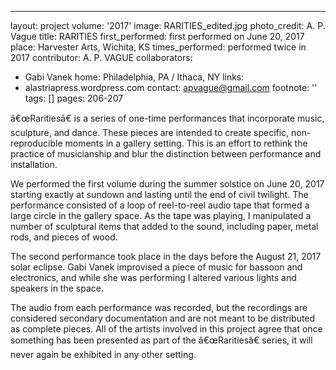 ---
layout: project
volume: '2017'
image: RARITIES_edited.jpg
photo_credit: A. P. Vague
title: RARITIES
first_performed: first performed on June 20, 2017
place: Harvester Arts, Wichita, KS
times_performed: performed twice in 2017
contributor: A. P. VAGUE
collaborators:
- Gabi Vanek
home: Philadelphia, PA / Ithaca, NY
links:
- alastriapress.wordpress.com
contact: apvague@gmail.com
footnote: ''
tags: []
pages: 206-207



â€œRaritiesâ€ is a series of one-time performances that incorporate music, sculpture, and dance. These pieces are intended to create specific, non-reproducible moments in a gallery setting. This is an effort to rethink the practice of musicianship and blur the distinction between performance and installation.

We performed the first volume during the summer solstice on June 20, 2017 starting exactly at sundown and lasting until the end of civil twilight. The performance consisted of a loop of reel-to-reel audio tape that formed a large circle in the gallery space. As the tape was playing, I manipulated a number of sculptural items that added to the sound, including paper, metal rods, and pieces of wood.

The second performance took place in the days before the August 21, 2017 solar eclipse. Gabi Vanek improvised a piece of music for bassoon and electronics, and while she was performing I altered various lights and speakers in the space.

The audio from each performance was recorded, but the recordings are considered secondary documentation and are not meant to be distributed as complete pieces. All of the artists involved in this project agree that once something has been presented as part of the â€œRaritiesâ€ series, it will never again be exhibited in any other setting.
